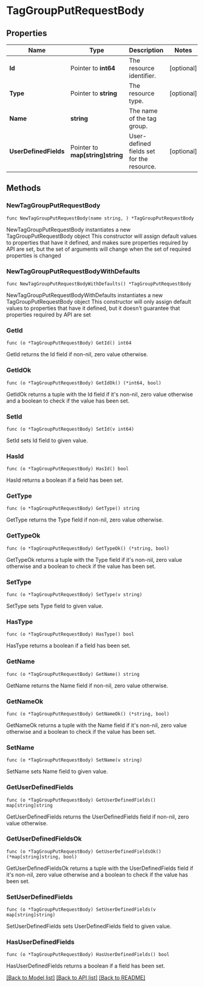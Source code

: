 # TagGroupPutRequestBody

## Properties

Name | Type | Description | Notes
------------ | ------------- | ------------- | -------------
**Id** | Pointer to **int64** | The resource identifier. | [optional] 
**Type** | Pointer to **string** | The resource type. | [optional] 
**Name** | **string** | The name of the tag group. | 
**UserDefinedFields** | Pointer to **map[string]string** | User-defined fields set for the resource. | [optional] 

## Methods

### NewTagGroupPutRequestBody

`func NewTagGroupPutRequestBody(name string, ) *TagGroupPutRequestBody`

NewTagGroupPutRequestBody instantiates a new TagGroupPutRequestBody object
This constructor will assign default values to properties that have it defined,
and makes sure properties required by API are set, but the set of arguments
will change when the set of required properties is changed

### NewTagGroupPutRequestBodyWithDefaults

`func NewTagGroupPutRequestBodyWithDefaults() *TagGroupPutRequestBody`

NewTagGroupPutRequestBodyWithDefaults instantiates a new TagGroupPutRequestBody object
This constructor will only assign default values to properties that have it defined,
but it doesn't guarantee that properties required by API are set

### GetId

`func (o *TagGroupPutRequestBody) GetId() int64`

GetId returns the Id field if non-nil, zero value otherwise.

### GetIdOk

`func (o *TagGroupPutRequestBody) GetIdOk() (*int64, bool)`

GetIdOk returns a tuple with the Id field if it's non-nil, zero value otherwise
and a boolean to check if the value has been set.

### SetId

`func (o *TagGroupPutRequestBody) SetId(v int64)`

SetId sets Id field to given value.

### HasId

`func (o *TagGroupPutRequestBody) HasId() bool`

HasId returns a boolean if a field has been set.

### GetType

`func (o *TagGroupPutRequestBody) GetType() string`

GetType returns the Type field if non-nil, zero value otherwise.

### GetTypeOk

`func (o *TagGroupPutRequestBody) GetTypeOk() (*string, bool)`

GetTypeOk returns a tuple with the Type field if it's non-nil, zero value otherwise
and a boolean to check if the value has been set.

### SetType

`func (o *TagGroupPutRequestBody) SetType(v string)`

SetType sets Type field to given value.

### HasType

`func (o *TagGroupPutRequestBody) HasType() bool`

HasType returns a boolean if a field has been set.

### GetName

`func (o *TagGroupPutRequestBody) GetName() string`

GetName returns the Name field if non-nil, zero value otherwise.

### GetNameOk

`func (o *TagGroupPutRequestBody) GetNameOk() (*string, bool)`

GetNameOk returns a tuple with the Name field if it's non-nil, zero value otherwise
and a boolean to check if the value has been set.

### SetName

`func (o *TagGroupPutRequestBody) SetName(v string)`

SetName sets Name field to given value.


### GetUserDefinedFields

`func (o *TagGroupPutRequestBody) GetUserDefinedFields() map[string]string`

GetUserDefinedFields returns the UserDefinedFields field if non-nil, zero value otherwise.

### GetUserDefinedFieldsOk

`func (o *TagGroupPutRequestBody) GetUserDefinedFieldsOk() (*map[string]string, bool)`

GetUserDefinedFieldsOk returns a tuple with the UserDefinedFields field if it's non-nil, zero value otherwise
and a boolean to check if the value has been set.

### SetUserDefinedFields

`func (o *TagGroupPutRequestBody) SetUserDefinedFields(v map[string]string)`

SetUserDefinedFields sets UserDefinedFields field to given value.

### HasUserDefinedFields

`func (o *TagGroupPutRequestBody) HasUserDefinedFields() bool`

HasUserDefinedFields returns a boolean if a field has been set.


[[Back to Model list]](../README.md#documentation-for-models) [[Back to API list]](../README.md#documentation-for-api-endpoints) [[Back to README]](../README.md)


